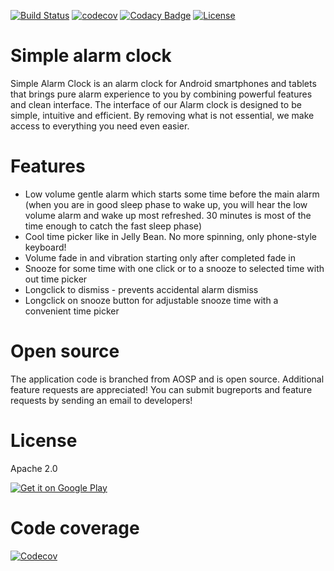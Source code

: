 [![Build Status](https://travis-ci.org/yuriykulikov/AlarmClock.svg?branch=develop)](https://travis-ci.org/yuriykulikov/AlarmClock)
[![codecov](https://codecov.io/gh/yuriykulikov/AlarmClock/branch/develop/graph/badge.svg)](https://codecov.io/gh/yuriykulikov/AlarmClock)
[![Codacy Badge](https://api.codacy.com/project/badge/Grade/f5af63df137746bcb45e43b4f2a78217)](https://www.codacy.com/app/yuriy.kulikov.87/AlarmClock?utm_source=github.com&amp;utm_medium=referral&amp;utm_content=yuriykulikov/AlarmClock&amp;utm_campaign=Badge_Grade)
[![License](https://img.shields.io/badge/License-Apache%202.0-blue.svg)](https://opensource.org/licenses/Apache-2.0)

# Simple alarm clock
Simple Alarm Clock is an alarm clock for Android smartphones and tablets that brings pure alarm experience to you by combining powerful features and clean interface.
The interface of our Alarm clock is designed to be simple, intuitive and efficient. By removing what is not essential, we make access to everything you need even easier.

# Features
* Low volume gentle alarm which starts some time before the main alarm (when you are in good sleep phase to wake up, you will hear the low volume alarm and wake up most refreshed. 30 minutes is most of the time enough to catch the fast sleep phase)
* Cool time picker like in Jelly Bean. No more spinning, only phone-style keyboard!
* Volume fade in and vibration starting only after completed fade in
* Snooze for some time with one click or to a snooze to selected time with out time picker
* Longclick to dismiss - prevents accidental alarm dismiss
* Longclick on snooze button for adjustable snooze time with a convenient time picker

# Open source
The application code is branched from AOSP and is open source. Additional feature requests are appreciated! You can submit bugreports and feature requests by sending an email to developers!

# License
Apache 2.0

[![Get it on Google Play](https://play.google.com/intl/en_us/badges/images/generic/en_badge_web_generic.png)](https://play.google.com/store/apps/details?id=com.mazurok.maxim.calendaralarm&pcampaignid=MKT-Other-global-all-co-prtnr-py-PartBadge-Mar2515-1)

# Code coverage
[![Codecov](https://codecov.io/gh/yuriykulikov/AlarmClock/branch/develop/graphs/tree.svg)](https://codecov.io/github/yuriykulikov/AlarmClock?branch=develop)

